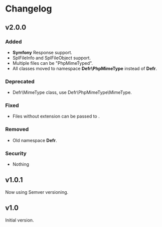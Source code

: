 # Changelog

## v2.0.0

### Added
- **Symfony** Response support.
- SplFileInfo and SplFileObject support.
- Multiple files can be "PhpMimeTyped".
- All classes moved to namespace **Defr\\PhpMimeType** instead of **Defr**.

### Deprecated
- Defr\\MimeType class, use Defr\\PhpMimeType\\MimeType.

### Fixed
- Files without extension can be passed to .

### Removed
- Old namespace **Defr**.

### Security
- Nothing

## v1.0.1

Now using Semver versioning.

## v1.0

Initial version.